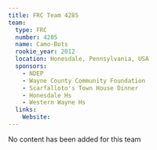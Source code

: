 ```yaml
---
title: FRC Team 4285
team:
  type: FRC
  number: 4285
  name: Camo-Bots
  rookie_year: 2012
  location: Honesdale, Pennsylvania, USA
  sponsors:
    - NDEP
    - Wayne County Community Foundation
    - Scarfalloto's Town House Dinner
    - Honesdale Hs
    - Western Wayne Hs
  links:
    Website: 
---
```

No content has been added for this team